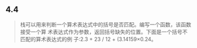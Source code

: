 ## 4.4
> 栈可以用来判断一个算术表达式中的括号是否匹配。编写一个函数，该函数接受一个算 术表达式作为参数，返回括号缺失的位置。下面是一个括号不匹配的算术表达式的例 子:2.3 + 23 / 12 + (3.14159×0.24。

